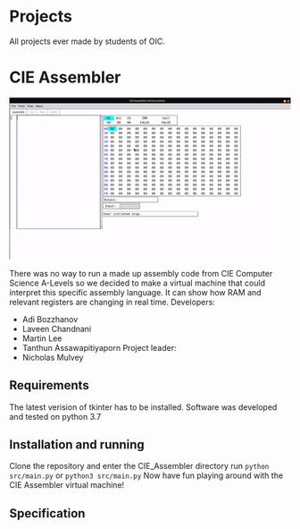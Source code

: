 # Projects
All projects ever made by students of OIC.

# CIE Assembler
![view](https://github.com/CompSci-OIC/Projects/blob/master/CIE_Assembler/images/view.gif?raw=true)

There was no way to run a made up assembly code from CIE Computer Science A-Levels so we decided to make a virtual machine that could interpret this specific assembly language. It can show how RAM and relevant registers are changing in real time.
Developers:
* Adi Bozzhanov
* Laveen Chandnani
* Martin Lee
* Tanthun Assawapitiyaporn
Project leader:
* Nicholas Mulvey

## Requirements
The latest verision of tkinter has to be installed. Software was developed and tested on python 3.7

## Installation and running
Clone the repository and enter the CIE_Assembler directory
run ```python src/main.py``` or ```python3 src/main.py```
Now have fun playing around with the CIE Assembler virtual machine!

## Specification

